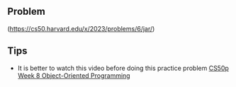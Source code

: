 ## Problem
(https://cs50.harvard.edu/x/2023/problems/6/jar/)

## Tips
* It is better to watch this video before doing this practice problem [CS50p Week 8 Object-Oriented Programming](https://cs50.harvard.edu/python/2022/weeks/8/)
